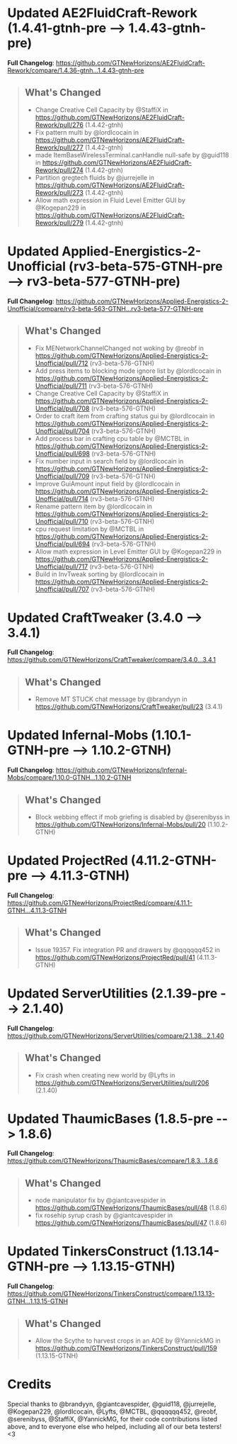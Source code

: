 # Updated AE2FluidCraft-Rework (1.4.41-gtnh-pre -->  1.4.43-gtnh-pre)
**Full Changelog**: https://github.com/GTNewHorizons/AE2FluidCraft-Rework/compare/1.4.36-gtnh...1.4.43-gtnh-pre
>## What's Changed
> * Change Creative Cell Capacity by @StaffiX in https://github.com/GTNewHorizons/AE2FluidCraft-Rework/pull/276 (1.4.42-gtnh)
> * Fix pattern multi by @lordIcocain in https://github.com/GTNewHorizons/AE2FluidCraft-Rework/pull/277 (1.4.42-gtnh)
> * made ItemBaseWirelessTerminal.canHandle null-safe by @guid118 in https://github.com/GTNewHorizons/AE2FluidCraft-Rework/pull/274 (1.4.42-gtnh)
> * Partition gregtech fluids by @jurrejelle in https://github.com/GTNewHorizons/AE2FluidCraft-Rework/pull/273 (1.4.42-gtnh)
> * Allow math expression in Fluid Level Emitter GUI by @Kogepan229 in https://github.com/GTNewHorizons/AE2FluidCraft-Rework/pull/279 (1.4.42-gtnh)
>

# Updated Applied-Energistics-2-Unofficial (rv3-beta-575-GTNH-pre -->  rv3-beta-577-GTNH-pre)
**Full Changelog**: https://github.com/GTNewHorizons/Applied-Energistics-2-Unofficial/compare/rv3-beta-563-GTNH...rv3-beta-577-GTNH-pre
>## What's Changed
> * Fix MENetworkChannelChanged not woking by @reobf in https://github.com/GTNewHorizons/Applied-Energistics-2-Unofficial/pull/712 (rv3-beta-576-GTNH)
> * Add press items to blocking mode ignore list by @lordIcocain in https://github.com/GTNewHorizons/Applied-Energistics-2-Unofficial/pull/711 (rv3-beta-576-GTNH)
> * Change Creative Cell Capacity by @StaffiX in https://github.com/GTNewHorizons/Applied-Energistics-2-Unofficial/pull/708 (rv3-beta-576-GTNH)
> * Order to craft item from crafting status gui by @lordIcocain in https://github.com/GTNewHorizons/Applied-Energistics-2-Unofficial/pull/704 (rv3-beta-576-GTNH)
> * Add process bar in crafting cpu table by @MCTBL in https://github.com/GTNewHorizons/Applied-Energistics-2-Unofficial/pull/698 (rv3-beta-576-GTNH)
> * Fix number input in search field by @lordIcocain in https://github.com/GTNewHorizons/Applied-Energistics-2-Unofficial/pull/709 (rv3-beta-576-GTNH)
> * Improve GuiAmount input field by @lordIcocain in https://github.com/GTNewHorizons/Applied-Energistics-2-Unofficial/pull/714 (rv3-beta-576-GTNH)
> * Rename pattern item by @lordIcocain in https://github.com/GTNewHorizons/Applied-Energistics-2-Unofficial/pull/710 (rv3-beta-576-GTNH)
> * cpu request limitation by @MCTBL in https://github.com/GTNewHorizons/Applied-Energistics-2-Unofficial/pull/694 (rv3-beta-576-GTNH)
> * Allow math expression in Level Emitter GUI by @Kogepan229 in https://github.com/GTNewHorizons/Applied-Energistics-2-Unofficial/pull/717 (rv3-beta-576-GTNH)
> * Build in InvTweak sorting by @lordIcocain in https://github.com/GTNewHorizons/Applied-Energistics-2-Unofficial/pull/707 (rv3-beta-576-GTNH)
>

# Updated CraftTweaker (3.4.0 -->  3.4.1)
**Full Changelog**: https://github.com/GTNewHorizons/CraftTweaker/compare/3.4.0...3.4.1
>## What's Changed
> * Remove MT STUCK chat message by @brandyyn in https://github.com/GTNewHorizons/CraftTweaker/pull/23 (3.4.1)
>

# Updated Infernal-Mobs (1.10.1-GTNH-pre -->  1.10.2-GTNH)
**Full Changelog**: https://github.com/GTNewHorizons/Infernal-Mobs/compare/1.10.0-GTNH...1.10.2-GTNH
>## What's Changed
> * Block webbing effect if mob griefing is disabled by @serenibyss in https://github.com/GTNewHorizons/Infernal-Mobs/pull/20 (1.10.2-GTNH)
>

# Updated ProjectRed (4.11.2-GTNH-pre -->  4.11.3-GTNH)
**Full Changelog**: https://github.com/GTNewHorizons/ProjectRed/compare/4.11.1-GTNH...4.11.3-GTNH
>## What's Changed
> * Issue 19357. Fix integration PR and drawers by @qqqqqq452 in https://github.com/GTNewHorizons/ProjectRed/pull/41 (4.11.3-GTNH)
>

# Updated ServerUtilities (2.1.39-pre -->  2.1.40)
**Full Changelog**: https://github.com/GTNewHorizons/ServerUtilities/compare/2.1.38...2.1.40
>## What's Changed
> * Fix crash when creating new world by @Lyfts in https://github.com/GTNewHorizons/ServerUtilities/pull/206 (2.1.40)
>

# Updated ThaumicBases (1.8.5-pre -->  1.8.6)
**Full Changelog**: https://github.com/GTNewHorizons/ThaumicBases/compare/1.8.3...1.8.6
>## What's Changed
> * node manipulator fix by @giantcavespider in https://github.com/GTNewHorizons/ThaumicBases/pull/48 (1.8.6)
> * fix rosehip syrup crash by @giantcavespider in https://github.com/GTNewHorizons/ThaumicBases/pull/47 (1.8.6)
>

# Updated TinkersConstruct (1.13.14-GTNH-pre -->  1.13.15-GTNH)
**Full Changelog**: https://github.com/GTNewHorizons/TinkersConstruct/compare/1.13.13-GTNH...1.13.15-GTNH
>## What's Changed
> * Allow the Scythe to harvest crops in an AOE by @YannickMG in https://github.com/GTNewHorizons/TinkersConstruct/pull/159 (1.13.15-GTNH)
>

# Credits
Special thanks to @brandyyn, @giantcavespider, @guid118, @jurrejelle, @Kogepan229, @lordIcocain, @Lyfts, @MCTBL, @qqqqqq452, @reobf, @serenibyss, @StaffiX, @YannickMG, for their code contributions listed above, and to everyone else who helped, including all of our beta testers! <3